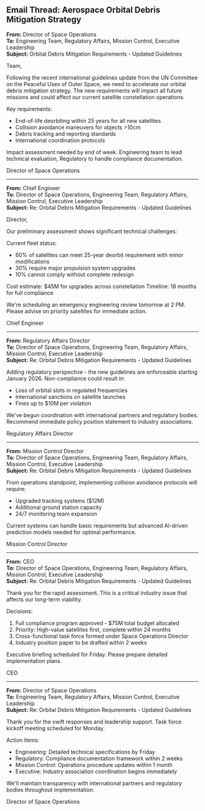 ## Email Thread: Aerospace Orbital Debris Mitigation Strategy

**From:** Director of Space Operations  
**To:** Engineering Team, Regulatory Affairs, Mission Control, Executive Leadership  
**Subject:** Orbital Debris Mitigation Requirements - Updated Guidelines  

Team,

Following the recent international guidelines update from the UN Committee on the Peaceful Uses of Outer Space, we need to accelerate our orbital debris mitigation strategy. The new requirements will impact all future missions and could affect our current satellite constellation operations.

Key requirements:
- End-of-life deorbiting within 25 years for all new satellites
- Collision avoidance maneuvers for objects >10cm
- Debris tracking and reporting standards
- International coordination protocols

Impact assessment needed by end of week. Engineering team to lead technical evaluation, Regulatory to handle compliance documentation.

Director of Space Operations

---

**From:** Chief Engineer  
**To:** Director of Space Operations, Engineering Team, Regulatory Affairs, Mission Control, Executive Leadership  
**Subject:** Re: Orbital Debris Mitigation Requirements - Updated Guidelines  

Director,

Our preliminary assessment shows significant technical challenges:

Current fleet status:
- 60% of satellites can meet 25-year deorbit requirement with minor modifications
- 30% require major propulsion system upgrades
- 10% cannot comply without complete redesign

Cost estimate: $45M for upgrades across constellation
Timeline: 18 months for full compliance

We're scheduling an emergency engineering review tomorrow at 2 PM. Please advise on priority satellites for immediate action.

Chief Engineer

---

**From:** Regulatory Affairs Director  
**To:** Director of Space Operations, Engineering Team, Regulatory Affairs, Mission Control, Executive Leadership  
**Subject:** Re: Orbital Debris Mitigation Requirements - Updated Guidelines  

Adding regulatory perspective - the new guidelines are enforceable starting January 2026. Non-compliance could result in:
- Loss of orbital slots in regulated frequencies
- International sanctions on satellite launches
- Fines up to $10M per violation

We've begun coordination with international partners and regulatory bodies. Recommend immediate policy position statement to industry associations.

Regulatory Affairs Director

---

**From:** Mission Control Director  
**To:** Director of Space Operations, Engineering Team, Regulatory Affairs, Mission Control, Executive Leadership  
**Subject:** Re: Orbital Debris Mitigation Requirements - Updated Guidelines  

From operations standpoint, implementing collision avoidance protocols will require:
- Upgraded tracking systems ($12M)
- Additional ground station capacity
- 24/7 monitoring team expansion

Current systems can handle basic requirements but advanced AI-driven prediction models needed for optimal performance.

Mission Control Director

---

**From:** CEO  
**To:** Director of Space Operations, Engineering Team, Regulatory Affairs, Mission Control, Executive Leadership  
**Subject:** Re: Orbital Debris Mitigation Requirements - Updated Guidelines  

Thank you for the rapid assessment. This is a critical industry issue that affects our long-term viability.

Decisions:
1. Full compliance program approved - $75M total budget allocated
2. Priority: High-value satellites first, complete within 24 months
3. Cross-functional task force formed under Space Operations Director
4. Industry position paper to be drafted within 2 weeks

Executive briefing scheduled for Friday. Please prepare detailed implementation plans.

CEO

---

**From:** Director of Space Operations  
**To:** Engineering Team, Regulatory Affairs, Mission Control, Executive Leadership  
**Subject:** Re: Orbital Debris Mitigation Requirements - Updated Guidelines  

Thank you for the swift responses and leadership support. Task force kickoff meeting scheduled for Monday.

Action items:
- Engineering: Detailed technical specifications by Friday
- Regulatory: Compliance documentation framework within 2 weeks
- Mission Control: Operations procedure updates within 1 month
- Executive: Industry association coordination begins immediately

We'll maintain transparency with international partners and regulatory bodies throughout implementation.

Director of Space Operations